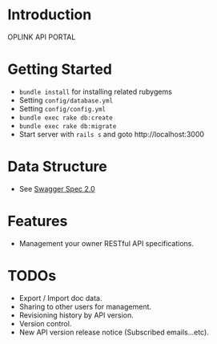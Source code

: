 Introduction
============

OPLINK API PORTAL

Getting Started
======================

* `bundle install` for installing related rubygems
* Setting `config/database.yml`
* Setting `config/config.yml`
* `bundle exec rake db:create`
* `bundle exec rake db:migrate`
* Start server with `rails s` and goto http://localhost:3000

Data Structure
==============

* See [Swagger Spec 2.0](https://github.com/swagger-api/swagger-spec/blob/master/versions/2.0.md)

Features
========

* Management your owner RESTful API specifications.

TODOs
=====

* Export / Import doc data.
* Sharing to other users for management.
* Revisioning history by API version.
* Version control.
* New API version release notice (Subscribed emails...etc).
